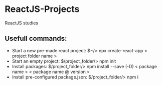 # ReactJS-Projects
ReactJS studies

## Usefull commands:

- Start a new pre-made react project: $~/> npx create-react-app < project folder name >
- Start an empty project: $/project_folder/> npm init
- Install packages: $/project_folder/> npm install --save (-D) < package name > < package name @ version >
- Install pre-configured package.json: $/project_folder/> npm i
